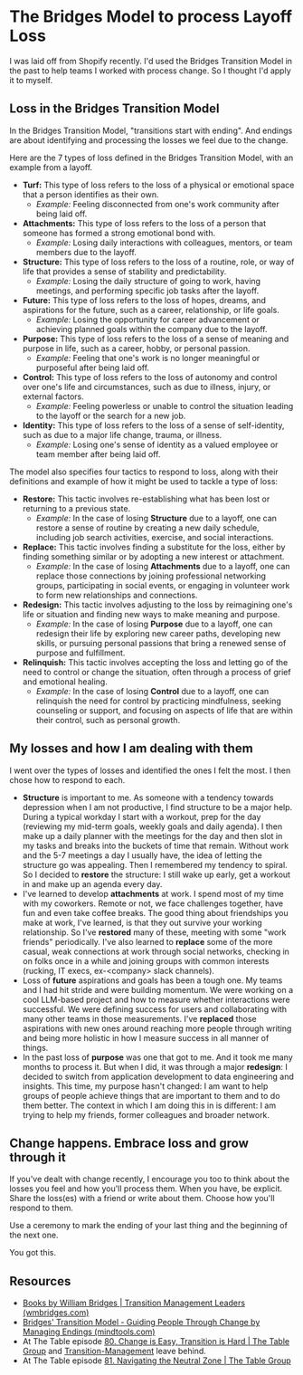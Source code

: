 # The Bridges Model to process Layoff Loss

I was laid off from Shopify recently. I'd used the Bridges Transition Model in the past to help teams I worked with process change. So I thought I'd apply it to myself.

## Loss in the Bridges Transition Model

In the Bridges Transition Model, "transitions start with ending". And endings are about identifying and processing the losses we feel due to the change.

Here are the 7 types of loss defined in the Bridges Transition Model, with an example from a layoff.

- **Turf:** This type of loss refers to the loss of a physical or emotional space that a person identifies as their own.
  - *Example:* Feeling disconnected from one's work community after being laid off.
- **Attachments:** This type of loss refers to the loss of a person that someone has formed a strong emotional bond with.
  - *Example:* Losing daily interactions with colleagues, mentors, or team members due to the layoff.
- **Structure:** This type of loss refers to the loss of a routine, role, or way of life that provides a sense of stability and predictability.
  - *Example:* Losing the daily structure of going to work, having meetings, and performing specific job tasks after the layoff.
- **Future:** This type of loss refers to the loss of hopes, dreams, and aspirations for the future, such as a career, relationship, or life goals.
  - *Example:* Losing the opportunity for career advancement or achieving planned goals within the company due to the layoff.
- **Purpose:** This type of loss refers to the loss of a sense of meaning and purpose in life, such as a career, hobby, or personal passion.
  - *Example:* Feeling that one's work is no longer meaningful or purposeful after being laid off.
- **Control:** This type of loss refers to the loss of autonomy and control over one's life and circumstances, such as due to illness, injury, or external factors.
  - *Example:* Feeling powerless or unable to control the situation leading to the layoff or the search for a new job.
- **Identity:** This type of loss refers to the loss of a sense of self-identity, such as due to a major life change, trauma, or illness.
  - *Example:* Losing one's sense of identity as a valued employee or team member after being laid off.

The model also specifies four tactics to respond to loss, along with their definitions and example of how it might be used to tackle a type of loss:

- **Restore:** This tactic involves re-establishing what has been lost or returning to a previous state.
  - *Example:* In the case of losing **Structure** due to a layoff, one can restore a sense of routine by creating a new daily schedule, including job search activities, exercise, and social interactions.
- **Replace:** This tactic involves finding a substitute for the loss, either by finding something similar or by adopting a new interest or attachment.
  - *Example:* In the case of losing **Attachments** due to a layoff, one can replace those connections by joining professional networking groups, participating in social events, or engaging in volunteer work to form new relationships and connections.
- **Redesign:** This tactic involves adjusting to the loss by reimagining one's life or situation and finding new ways to make meaning and purpose.
  - *Example:* In the case of losing **Purpose** due to a layoff, one can redesign their life by exploring new career paths, developing new skills, or pursuing personal passions that bring a renewed sense of purpose and fulfillment.
- **Relinquish:** This tactic involves accepting the loss and letting go of the need to control or change the situation, often through a process of grief and emotional healing.
  - *Example:* In the case of losing **Control** due to a layoff, one can relinquish the need for control by practicing mindfulness, seeking counseling or support, and focusing on aspects of life that are within their control, such as personal growth.

## My losses and how I am dealing with them

I went over the types of losses and identified the ones I felt the most. I then chose how to respond to each.
- **Structure** is important to me. As someone with a tendency towards depression when I am not productive, I find structure to be a major help.
   During a typical workday I start with a workout, prep for the day (reviewing my mid-term goals, weekly goals and daily agenda). I then make up a daily planner with the meetings for the day and then slot in my tasks and breaks into the buckets of time that remain.
    Without work and the 5-7 meetings a day I usually have, the idea of letting the structure go was appealing. Then I remembered my tendency to spiral. So I decided to **restore** the structure: I still wake up early, get a workout in and make up an agenda every day.
- I've learned to develop **attachments** at work. I spend most of my time with my coworkers. Remote or not, we face challenges together, have fun and even take coffee breaks.
    The good thing about friendships you make at work, I've learned, is that they out survive your working relationship. So I've **restored** many of these, meeting with some "work friends" periodically. I've also learned to **replace** some of the more casual, weak connections at work through social networks, checking in on folks once in a while and joining groups with common interests (rucking, IT execs, ex-\<company> slack channels).
- Loss of **future** aspirations and goals has been a tough one. My teams and I had hit stride and were building momentum. We were working on a cool LLM-based project and how to measure whether interactions were successful. We were defining success for users and collaborating with many other teams in those measurements.
    I've **replaced** those aspirations with new ones around reaching more people through writing and being more holistic in how I measure success in all manner of things.
- In the past loss of **purpose** was one that got to me. And it took me many months to process it. But when I did, it was through a major **redesign**: I decided to switch from application development to data engineering and insights.
    This time, my purpose hasn't changed: I am want to help groups of people achieve things that are important to them and to do them better. The context in which I am doing this in is different: I am trying to help my friends, former colleagues and broader network.

## Change happens. Embrace loss and grow through it

If you've dealt with change recently, I encourage you too to think about the losses you feel and how you'll process them. When you have, be explicit. Share the loss(es) with a friend or write about them. Choose how you'll respond to them.

Use a ceremony to mark the ending of your last thing and the beginning of the next one.

You got this.

## Resources

- [Books by William Bridges | Transition Management Leaders (wmbridges.com)](https://wmbridges.com/books/)
- [Bridges' Transition Model - Guiding People Through Change by Managing Endings (mindtools.com)](https://www.mindtools.com/afhbe6s/bridges-transition-model)
- At The Table episode [80. Change is Easy, Transition is Hard | The Table Group](https://www.tablegroup.com/80-change-is-easy-transition-is-hard/) and [Transition-Management](https://de7pikzj4hvyk.cloudfront.net/wp-content/uploads/2021/05/04155840/Transition-Management.pdf) leave behind.
- At The Table episode [81. Navigating the Neutral Zone | The Table Group](https://www.tablegroup.com/81-navigating-the-neutral-zone/)
